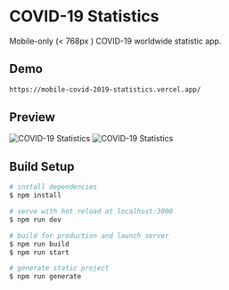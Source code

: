 # COVID-19 Statistics

Mobile-only (< 768px ) COVID-19 worldwide statistic app.

## Demo

```bash
https://mobile-covid-2019-statistics.vercel.app/
```

## Preview

![COVID-19 Statistics](https://i.ibb.co/wdMJNgb/1.png)
![COVID-19 Statistics](https://i.ibb.co/Yc5wVXb/2.png)

## Build Setup

```bash
# install dependencies
$ npm install

# serve with hot reload at localhost:3000
$ npm run dev

# build for production and launch server
$ npm run build
$ npm run start

# generate static project
$ npm run generate
```
